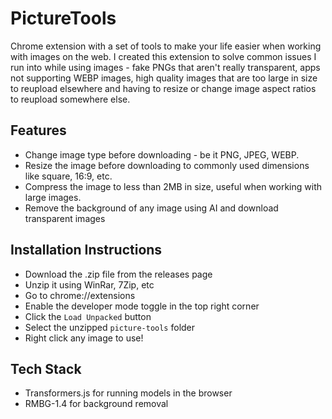 # PictureTools

Chrome extension with a set of tools to make your life easier when working with images on the web. I created this extension to solve common issues I run into while using images - fake PNGs that aren't really transparent, apps not supporting WEBP images, high quality images that are too large in size to reupload elsewhere and having to resize or change image aspect ratios to reupload somewhere else.

## Features

- Change image type before downloading - be it PNG, JPEG, WEBP.
- Resize the image before downloading to commonly used dimensions like square, 16:9, etc.
- Compress the image to less than 2MB in size, useful when working with large images.
- Remove the background of any image using AI and download transparent images

## Installation Instructions

- Download the .zip file from the releases page
- Unzip it using WinRar, 7Zip, etc
- Go to chrome://extensions
- Enable the developer mode toggle in the top right corner
- Click the `Load Unpacked` button
- Select the unzipped `picture-tools` folder
- Right click any image to use!

## Tech Stack

- Transformers.js for running models in the browser
- RMBG-1.4 for background removal
